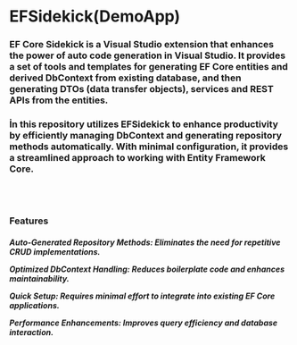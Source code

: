 <h1> EFSidekick(DemoApp)</h1>
 
<h3> EF Core Sidekick is a Visual Studio extension that enhances the power of auto code generation in Visual Studio. It provides a set of tools and templates for generating EF Core entities and derived DbContext from existing database, and then generating DTOs (data transfer objects), services and REST APIs from the entities.
</h3>

<h3>İn this repository utilizes EFSidekick to enhance productivity by efficiently managing DbContext and generating repository methods automatically. With minimal configuration, it provides a streamlined approach to working with Entity Framework Core. </h3>
<br/>
<br/>
<h3>Features</h3>
<h5>Auto-Generated Repository Methods: Eliminates the need for repetitive CRUD implementations.

Optimized DbContext Handling: Reduces boilerplate code and enhances maintainability.

Quick Setup: Requires minimal effort to integrate into existing EF Core applications.

Performance Enhancements: Improves query efficiency and database interaction.</h5>


